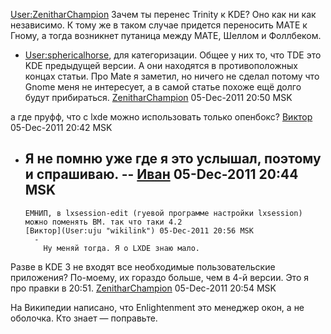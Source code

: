 [User:ZenitharChampion](User:ZenitharChampion "wikilink") Зачем ты
перенес Trinity к KDE? Оно как ни как независимо. К тому же в
таком случае придется переносить МАТЕ к Гному, а тогда возникнет
путаница между МАТЕ, Шеллом и Фоллбеком.

  -   
    [User:sphericalhorse](User:sphericalhorse "wikilink"), для
    категоризации. Общее у них то, что TDE это KDE предыдущей
    версии. А они находятся в противоположных концах статьи. Про Mate я
    заметил, но ничего не сделал потому что Gnome меня не интересует, а
    в самой статье похоже ещё долго будут прибираться.
    [ZenitharChampion](User:ZenitharChampion "wikilink") 05-Dec-2011
    20:50 MSK

а где пруфф, что с lxde можно использовать только опенбокс?
[Виктор](User:uju "wikilink") 05-Dec-2011 20:42 MSK

  -   
    Я не помню уже где я это услышал, поэтому и спрашиваю. --
    [Иван](User:sphericalhorse "wikilink") 05-Dec-2011 20:44 MSK
      -   
        ЕМНИП, в lxsession-edit (гуевой программе настройки lxsession)
        можно поменять ВМ. так что таки 4.2
        [Виктор](User:uju "wikilink") 05-Dec-2011 20:56 MSK
          -   
            Ну меняй тогда. Я о LXDE знаю мало.

Разве в KDE 3 не входят все необходимые пользовательские приложения?
По-моему, их гораздо больше, чем в 4-й версии. Это я про правки в
20:51. [ZenitharChampion](User:ZenitharChampion "wikilink") 05-Dec-2011
20:54 MSK

На Википедии написано, что Enlightenment это менеджер окон, а не
оболочка. Кто знает — поправьте.
